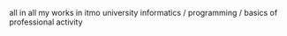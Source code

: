 all in all my works in itmo university 
informatics / programming / basics of professional activity
